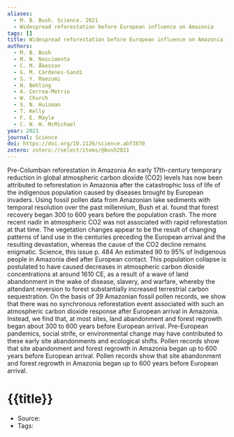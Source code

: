 ```yaml
---
aliases:
  - M. B. Bush. Science. 2021
  - Widespread reforestation before European influence on Amazonia
tags: []
title: Widespread reforestation before European influence on Amazonia
authors:
  - M. B. Bush
  - M. N. Nascimento
  - C. M. Åkesson
  - G. M. Cárdenes-Sandí
  - S. Y. Maezumi
  - H. Behling
  - A. Correa-Metrio
  - W. Church
  - S. N. Huisman
  - T. Kelly
  - F. E. Mayle
  - C. N. H. McMichael
year: 2021
journal: Science
doi: https://doi.org/10.1126/science.abf3870
zotero: zotero://select/items/@bush2021
---
```

<!-- START_ABSTRACT -->
Pre-Columbian reforestation in Amazonia
An early 17th-century temporary reduction in global atmospheric carbon dioxide (CO2) levels has now been attributed to reforestation in Amazonia after the catastrophic loss of life of the indigenous population caused by diseases brought by European invaders. Using fossil pollen data from Amazonian lake sediments with temporal resolution over the past millennium, Bush et al. found that forest recovery began 300 to 600 years before the population crash. The more recent nadir in atmospheric CO2 was not associated with rapid reforestation at that time. The vegetation changes appear to be the result of changing patterns of land use in the centuries preceding the European arrival and the resulting devastation, whereas the cause of the CO2 decline remains enigmatic.
Science, this issue p. 484
An estimated 90 to 95% of Indigenous people in Amazonia died after European contact. This population collapse is postulated to have caused decreases in atmospheric carbon dioxide concentrations at around 1610 CE, as a result of a wave of land abandonment in the wake of disease, slavery, and warfare, whereby the attendant reversion to forest substantially increased terrestrial carbon sequestration. On the basis of 39 Amazonian fossil pollen records, we show that there was no synchronous reforestation event associated with such an atmospheric carbon dioxide response after European arrival in Amazonia. Instead, we find that, at most sites, land abandonment and forest regrowth began about 300 to 600 years before European arrival. Pre-European pandemics, social strife, or environmental change may have contributed to these early site abandonments and ecological shifts.
Pollen records show that site abandonment and forest regrowth in Amazonia began up to 600 years before European arrival.
Pollen records show that site abandonment and forest regrowth in Amazonia began up to 600 years before European arrival.
<!-- END_ABSTRACT -->

<!-- START_TEMPLATE -->
# {{title}}

- Source:
- Tags: 
<!-- END_TEMPLATE -->